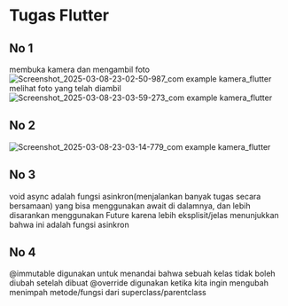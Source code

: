 # Tugas Flutter

## No 1
membuka kamera dan mengambil foto
![Screenshot_2025-03-08-23-02-50-987_com example kamera_flutter](https://github.com/user-attachments/assets/402a10d1-3e98-4759-adce-1395ad7b04a2)
melihat foto yang telah diambil
![Screenshot_2025-03-08-23-03-59-273_com example kamera_flutter](https://github.com/user-attachments/assets/76f75956-fc6c-4858-b06e-0731182de814)



## No 2
![Screenshot_2025-03-08-23-03-14-779_com example kamera_flutter](https://github.com/user-attachments/assets/0ad2c671-333a-48f9-bdb8-a59bfd474371)


## No 3
void async adalah fungsi asinkron(menjalankan banyak tugas secara bersamaan) yang bisa menggunakan await di dalamnya, dan lebih disarankan menggunakan Future<void> karena lebih eksplisit/jelas menunjukkan bahwa ini adalah fungsi asinkron

## No 4
@immutable digunakan untuk menandai bahwa sebuah kelas tidak boleh diubah setelah dibuat
@override digunakan ketika kita ingin mengubah menimpah metode/fungsi dari superclass/parentclass
